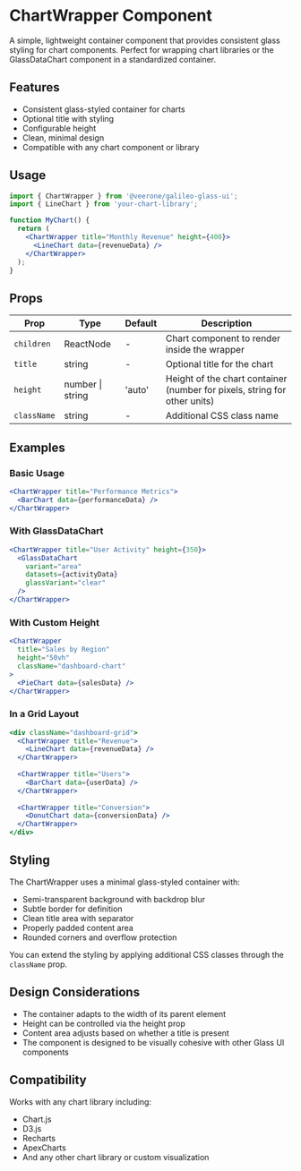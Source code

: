 # ChartWrapper Component

A simple, lightweight container component that provides consistent glass styling for chart components. Perfect for wrapping chart libraries or the GlassDataChart component in a standardized container.

## Features

- Consistent glass-styled container for charts
- Optional title with styling
- Configurable height
- Clean, minimal design
- Compatible with any chart component or library

## Usage

```jsx
import { ChartWrapper } from '@veerone/galileo-glass-ui';
import { LineChart } from 'your-chart-library';

function MyChart() {
  return (
    <ChartWrapper title="Monthly Revenue" height={400}>
      <LineChart data={revenueData} />
    </ChartWrapper>
  );
}
```

## Props

| Prop | Type | Default | Description |
|------|------|---------|-------------|
| `children` | ReactNode | - | Chart component to render inside the wrapper |
| `title` | string | - | Optional title for the chart |
| `height` | number \| string | 'auto' | Height of the chart container (number for pixels, string for other units) |
| `className` | string | - | Additional CSS class name |

## Examples

### Basic Usage

```jsx
<ChartWrapper title="Performance Metrics">
  <BarChart data={performanceData} />
</ChartWrapper>
```

### With GlassDataChart

```jsx
<ChartWrapper title="User Activity" height={350}>
  <GlassDataChart
    variant="area"
    datasets={activityData}
    glassVariant="clear"
  />
</ChartWrapper>
```

### With Custom Height

```jsx
<ChartWrapper 
  title="Sales by Region" 
  height="50vh" 
  className="dashboard-chart"
>
  <PieChart data={salesData} />
</ChartWrapper>
```

### In a Grid Layout

```jsx
<div className="dashboard-grid">
  <ChartWrapper title="Revenue">
    <LineChart data={revenueData} />
  </ChartWrapper>
  
  <ChartWrapper title="Users">
    <BarChart data={userData} />
  </ChartWrapper>
  
  <ChartWrapper title="Conversion">
    <DonutChart data={conversionData} />
  </ChartWrapper>
</div>
```

## Styling

The ChartWrapper uses a minimal glass-styled container with:

- Semi-transparent background with backdrop blur
- Subtle border for definition
- Clean title area with separator
- Properly padded content area
- Rounded corners and overflow protection

You can extend the styling by applying additional CSS classes through the `className` prop.

## Design Considerations

- The container adapts to the width of its parent element
- Height can be controlled via the height prop
- Content area adjusts based on whether a title is present
- The component is designed to be visually cohesive with other Glass UI components

## Compatibility

Works with any chart library including:
- Chart.js
- D3.js
- Recharts
- ApexCharts
- And any other chart library or custom visualization 